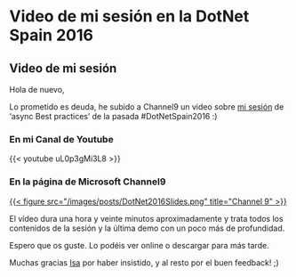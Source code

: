 # Video de mi sesión en la DotNet Spain 2016


## Video de mi sesión

Hola de nuevo,

Lo prometido es deuda, he subido a Channel9 un video sobre [mi sesión](/es/dotnet-spain-conference-2016/) de ‘async Best practices’ de la pasada #DotNetSpain2016 :)

### En mi Canal de Youtube

{{< youtube uL0p3gMi3L8 >}}

### En la página de Microsoft Channel9

[{{< figure src="/images/posts/DotNet2016Slides.png" title="Channel 9" >}}](https://channel9.msdn.com/Blogs/channel9spain/Async-best-practices-por-Llus-Franco)

El vídeo dura una hora y veinte minutos aproximadamente y trata todos los contenidos de la sesión y la última demo con un poco más de profundidad.

Espero que os guste. Lo podéis ver online o descargar para más tarde.

Muchas gracias [Isa](https://twitter.com/isabelcabezasm) por haber insistido, y al resto por el buen feedback! ;)

